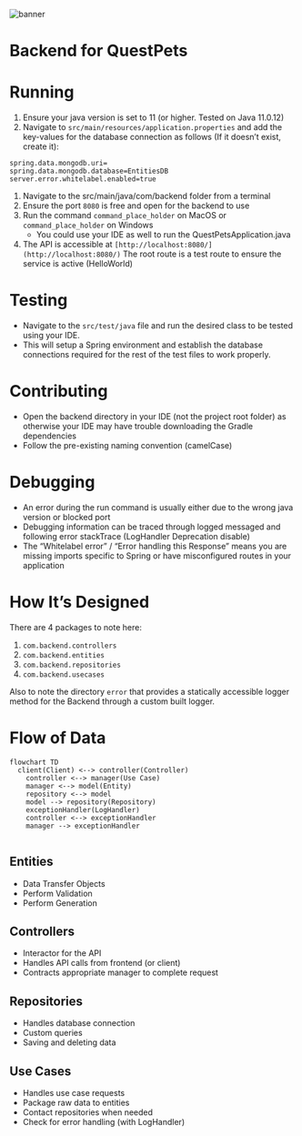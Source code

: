 ![banner](https://i.postimg.cc/wvNjq4Jk/blob-even-smaller.png)

# Backend for QuestPets

# Running

1. Ensure your java version is set to 11 (or higher. Tested on Java 11.0.12)
2. Navigate to `src/main/resources/application.properties` and add the key-values for the database connection as follows (If it doesn’t exist, create it):

```
spring.data.mongodb.uri=
spring.data.mongodb.database=EntitiesDB
server.error.whitelabel.enabled=true
```

1. Navigate to the src/main/java/com/backend folder from a terminal
2. Ensure the port `8080` is free and open for the backend to use
3. Run the command `command_place_holder` on MacOS or `command_place_holder` on Windows
   - You could use your IDE as well to run the QuestPetsApplication.java
4. The API is accessible at `[http://localhost:8080/](http://localhost:8080/)` The root route is a test route to ensure the service is active (HelloWorld)

# Testing

- Navigate to the `src/test/java` file and run the desired class to be tested using your IDE.
- This will setup a Spring environment and establish the database connections required for the rest of the test files to work properly.

# Contributing

- Open the backend directory in your IDE (not the project root folder) as otherwise your IDE may have trouble downloading the Gradle dependencies
- Follow the pre-existing naming convention (camelCase)

# Debugging

- An error during the run command is usually either due to the wrong java version or blocked port
- Debugging information can be traced through logged messaged and following error stackTrace (LogHandler Deprecation disable)
- The “Whitelabel error” / “Error handling this Response” means you are missing imports specific to Spring or have misconfigured routes in your application

# How It’s Designed

There are 4 packages to note here:

1. `com.backend.controllers`
2. `com.backend.entities`
3. `com.backend.repositories`
4. `com.backend.usecases`

Also to note the directory `error` that provides a statically accessible logger method for the Backend through a custom built logger.

# Flow of Data

```mermaid
flowchart TD
  client(Client) <--> controller(Controller)
	controller <--> manager(Use Case)
	manager <--> model(Entity)
	repository <--> model
	model --> repository(Repository)
	exceptionHandler(LogHandler)
	controller <--> exceptionHandler
	manager --> exceptionHandler


```

## Entities

- Data Transfer Objects
- Perform Validation
- Perform Generation

## Controllers

- Interactor for the API
- Handles API calls from frontend (or client)
- Contracts appropriate manager to complete request

## Repositories

- Handles database connection
- Custom queries
- Saving and deleting data

## Use Cases

- Handles use case requests
- Package raw data to entities
- Contact repositories when needed
- Check for error handling (with LogHandler)
